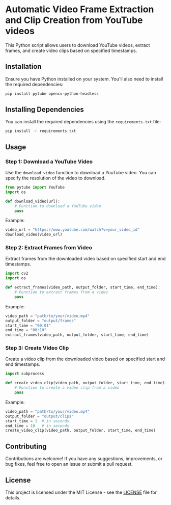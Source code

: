 # Automatic Video Frame Extraction and Clip Creation from YouTube videos

This Python script allows users to download YouTube videos, extract frames, and create video clips based on specified timestamps.

## Installation

Ensure you have Python installed on your system. You'll also need to install the required dependencies:

```bash
pip install pytube opencv-python-headless
```
## Installing Dependencies

You can install the required dependencies using the `requirements.txt` file:

```bash
pip install -r requirements.txt
```

## Usage

### Step 1: Download a YouTube Video

Use the `download_video` function to download a YouTube video. You can specify the resolution of the video to download.

```python
from pytube import YouTube
import os

def download_video(url):
    # Function to download a YouTube video
    pass
```

Example:
```python
video_url = "https://www.youtube.com/watch?v=your_video_id"
download_video(video_url)
```

### Step 2: Extract Frames from Video

Extract frames from the downloaded video based on specified start and end timestamps.

```python
import cv2
import os

def extract_frames(video_path, output_folder, start_time, end_time):
    # Function to extract frames from a video
    pass
```

Example:
```python
video_path = "path/to/your/video.mp4"
output_folder = "output/frames"
start_time = "00:01"
end_time = "00:10"
extract_frames(video_path, output_folder, start_time, end_time)
```

### Step 3: Create Video Clip

Create a video clip from the downloaded video based on specified start and end timestamps.

```python
import subprocess

def create_video_clip(video_path, output_folder, start_time, end_time):
    # Function to create a video clip from a video
    pass
```

Example:
```python
video_path = "path/to/your/video.mp4"
output_folder = "output/clips"
start_time = 1  # in seconds
end_time = 10   # in seconds
create_video_clip(video_path, output_folder, start_time, end_time)
```

## Contributing

Contributions are welcome! If you have any suggestions, improvements, or bug fixes, feel free to open an issue or submit a pull request.

## License

This project is licensed under the MIT License - see the [LICENSE](LICENSE) file for details.
